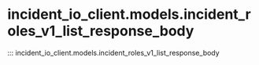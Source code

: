 # incident_io_client.models.incident_roles_v1_list_response_body

::: incident_io_client.models.incident_roles_v1_list_response_body
